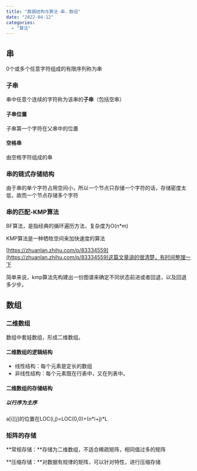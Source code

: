 ```yaml
---
title: "数据结构与算法·串，数组"
date: "2022-04-12"
categories:
  - "算法"
---
```


## 串

0个或多个任意字符组成的有限序列称为串

### 子串

串中任意个连续的字符称为该串的**子串**（包括空串）

#### 子串位置

子串第一个字符在父串中的位置

#### 空格串

由空格字符组成的串

### 串的链式存储结构

由于串的单个字符占用空间小，所以一个节点只存储一个字符的话，存储密度太低，故而一个节点存储多个字符

### 串的匹配-KMP算法

BF算法，是指经典的循环遍历方法，复杂度为O(n\*m)

KMP算法是一种牺牲空间来加快速度的算法

[https://zhuanlan.zhihu.com/p/83334559](https://zhuanlan.zhihu.com/p/83334559)这篇文章讲的很清楚，有时间整理一下

简单来说，kmp算法先构建出一份图谱来确定不同状态前进或者回退，以及回退多少步。

## 数组

### 二维数组

数组中套娃数组，形成二维数组。

#### 二维数组的逻辑结构

- 线性结构：每个元素是定长的数组
- 非线性结构：每个元素既在行表中，又在列表中。

#### 二维数组的存储结构

##### 以行序为主序

a\[i\]\[j\]的位置在LOC(i,j)=LOC(0,0)+(n\*i+j)\*L

### 矩阵的存储

**常规存储：**存储为二维数组，不适合稀疏矩阵，相同值过多的矩阵

**压缩存储：**对数据有规律的矩阵，可以针对特性，进行压缩存储
